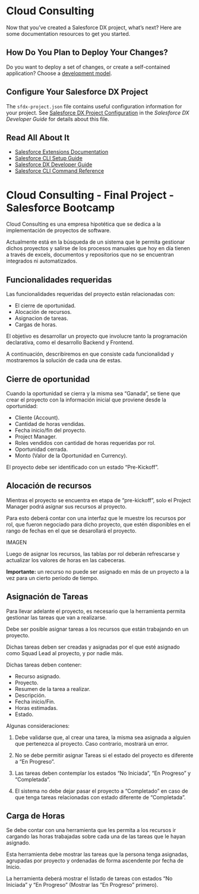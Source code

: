 # Cloud Consulting

Now that you’ve created a Salesforce DX project, what’s next? Here are some documentation resources to get you started.

## How Do You Plan to Deploy Your Changes?

Do you want to deploy a set of changes, or create a self-contained application? Choose a [development model](https://developer.salesforce.com/tools/vscode/en/user-guide/development-models).

## Configure Your Salesforce DX Project

The `sfdx-project.json` file contains useful configuration information for your project. See [Salesforce DX Project Configuration](https://developer.salesforce.com/docs/atlas.en-us.sfdx_dev.meta/sfdx_dev/sfdx_dev_ws_config.htm) in the _Salesforce DX Developer Guide_ for details about this file.

## Read All About It

- [Salesforce Extensions Documentation](https://developer.salesforce.com/tools/vscode/)
- [Salesforce CLI Setup Guide](https://developer.salesforce.com/docs/atlas.en-us.sfdx_setup.meta/sfdx_setup/sfdx_setup_intro.htm)
- [Salesforce DX Developer Guide](https://developer.salesforce.com/docs/atlas.en-us.sfdx_dev.meta/sfdx_dev/sfdx_dev_intro.htm)
- [Salesforce CLI Command Reference](https://developer.salesforce.com/docs/atlas.en-us.sfdx_cli_reference.meta/sfdx_cli_reference/cli_reference.htm)

# Cloud Consulting - Final Project - Salesforce Bootcamp

Cloud Consulting es una empresa hipotética que se dedica a la implementación de proyectos de software.

Actualmente está en la búsqueda de un sistema que le permita gestionar dichos proyectos y salirse de los procesos manuales que hoy en día tienen a través de excels, documentos y repositorios que no se encuentran integrados ni automatizados.

## Funcionalidades requeridas
Las funcionalidades requeridas del proyecto están relacionadas con:

- El cierre de oportunidad.
- Alocación de recursos.
- Asignacion de tareas.
- Cargas de horas.


El objetivo es desarrollar un proyecto que involucre tanto la programación declarativa, como el desarrollo Backend y Frontend.

A continuación, describiremos en que consiste cada funcionalidad y mostraremos la solución de cada una de estas.

## Cierre de oportunidad
Cuando la oportunidad se cierra y la misma sea “Ganada”, se tiene que crear el proyecto con la información inicial que proviene desde la oportunidad:

- Cliente (Account).
- Cantidad de horas vendidas.
- Fecha inicio/fin del proyecto.
- Project Manager.
- Roles vendidos con cantidad de horas requeridas por rol.
- Oportunidad cerrada.
- Monto (Valor de la Oportunidad en Currency).

 El proyecto debe ser identificado con un estado “Pre-Kickoff”.

 ##  Alocación de recursos
Mientras el proyecto se encuentra en etapa de “pre-kickoff”, solo el Project Manager podrá asignar sus recursos al proyecto.

Para esto deberá contar con una interfaz que le muestre los recursos por rol, que fueron negociado para dicho proyecto, que estén disponibles en el rango de fechas en el que se desarollará el proyecto.

IMAGEN

Luego de asignar los recursos, las tablas por rol deberán refrescarse y actualizar los valores de horas en las cabeceras. 

**Importante:** un recurso no puede ser asignado en más de un proyecto a la vez para un cierto período de tiempo.

## Asignación de Tareas

Para llevar adelante el proyecto, es necesario que la herramienta permita gestionar las tareas que van a realizarse.

Debe ser posible asignar tareas a los recursos que están trabajando en un proyecto.

Dichas tareas deben ser creadas y asignadas por el que esté asignado como Squad Lead al proyecto, y por nadie más.

Dichas tareas deben contener:

- Recurso asignado.
- Proyecto.
- Resumen de la tarea a realizar.
- Descripción.
- Fecha inicio/Fin.
- Horas estimadas.
- Estado.

Algunas consideraciones:

1. Debe validarse que, al crear una tarea, la misma sea asignada a alguien que pertenezca al proyecto. Caso contrario, mostrará un error.

2. No se debe permitir asignar Tareas si el estado del proyecto es diferente a “En Progreso”.

3. Las tareas deben contemplar los estados “No Iniciada”, “En Progreso” y “Completada”.

4. El sistema no debe dejar pasar el proyecto a “Completado” en caso de que tenga tareas relacionadas con estado diferente de “Completada”.

## Carga de Horas

Se debe contar con una herramienta que les permita a los recursos ir cargando las horas trabajadas sobre cada una de las tareas que le hayan asignado.

Esta herramienta debe mostrar las tareas que la persona tenga asignadas, agrupadas por proyecto y ordenadas de forma ascendente por fecha de Inicio.

La herramienta deberá mostrar el listado de tareas con estados “No Iniciada” y “En Progreso” (Mostrar las “En Progreso” primero).

